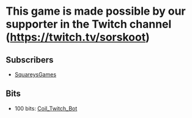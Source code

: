 # This game is made possible by our supporter in the Twitch channel (https://twitch.tv/sorskoot)

## Subscribers
- [SquareysGames](https://www.twitch.tv/squareysgames)

## Bits
- 100 bits: [Coil_Twitch_Bot](https://www.twitch.tv/coil_twitch_bot)